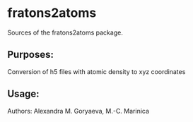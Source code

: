 # fratons2atoms

Sources of the fratons2atoms package. 

Purposes:
-----------------
Conversion of h5 files with atomic density to xyz coordinates

Usage:
-----------------

Authors: Alexandra M. Goryaeva, M.-C. Marinica
